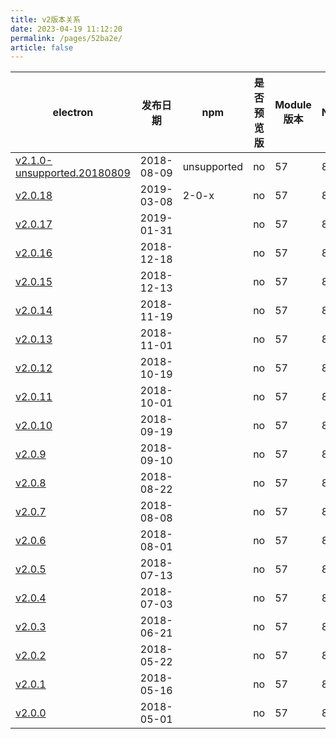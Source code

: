 ```yaml
---
title: v2版本关系
date: 2023-04-19 11:12:20
permalink: /pages/52ba2e/
article: false
---
```


| **electron** | **发布日期** | **npm** | **是否预览版** | **Module 版本** | **Node** | **Chrome** | **下载量** |
| --- | --- | --- | --- | --- | --- | --- | --- |
| [v2.1.0-unsupported.20180809](https://github.com/electron/electron/releases/tag/v2.1.0-unsupported.20180809) | 2018-08-09 | unsupported | no | 57 | 8.9.3 | 61.0.3163.100 | 8793 |
| [v2.0.18](https://github.com/electron/electron/releases/tag/v2.0.18) | 2019-03-08 | 2-0-x | no | 57 | 8.9.3 | 61.0.3163.100 | 2071728 |
| [v2.0.17](https://github.com/electron/electron/releases/tag/v2.0.17) | 2019-01-31 |  | no | 57 | 8.9.3 | 61.0.3163.100 | 110234 |
| [v2.0.16](https://github.com/electron/electron/releases/tag/v2.0.16) | 2018-12-18 |  | no | 57 | 8.9.3 | 61.0.3163.100 | 203154 |
| [v2.0.15](https://github.com/electron/electron/releases/tag/v2.0.15) | 2018-12-13 |  | no | 57 | 8.9.3 | 61.0.3163.100 | 17234 |
| [v2.0.14](https://github.com/electron/electron/releases/tag/v2.0.14) | 2018-11-19 |  | no | 57 | 8.9.3 | 61.0.3163.100 | 122998 |
| [v2.0.13](https://github.com/electron/electron/releases/tag/v2.0.13) | 2018-11-01 |  | no | 57 | 8.9.3 | 61.0.3163.100 | 118508 |
| [v2.0.12](https://github.com/electron/electron/releases/tag/v2.0.12) | 2018-10-19 |  | no | 57 | 8.9.3 | 61.0.3163.100 | 154680 |
| [v2.0.11](https://github.com/electron/electron/releases/tag/v2.0.11) | 2018-10-01 |  | no | 57 | 8.9.3 | 61.0.3163.100 | 107592 |
| [v2.0.10](https://github.com/electron/electron/releases/tag/v2.0.10) | 2018-09-19 |  | no | 57 | 8.9.3 | 61.0.3163.100 | 102706 |
| [v2.0.9](https://github.com/electron/electron/releases/tag/v2.0.9) | 2018-09-10 |  | no | 57 | 8.9.3 | 61.0.3163.100 | 304079 |
| [v2.0.8](https://github.com/electron/electron/releases/tag/v2.0.8) | 2018-08-22 |  | no | 57 | 8.9.3 | 61.0.3163.100 | 934820 |
| [v2.0.7](https://github.com/electron/electron/releases/tag/v2.0.7) | 2018-08-08 |  | no | 57 | 8.9.3 | 61.0.3163.100 | 230476 |
| [v2.0.6](https://github.com/electron/electron/releases/tag/v2.0.6) | 2018-08-01 |  | no | 57 | 8.9.3 | 61.0.3163.100 | 195440 |
| [v2.0.5](https://github.com/electron/electron/releases/tag/v2.0.5) | 2018-07-13 |  | no | 57 | 8.9.3 | 61.0.3163.100 | 280444 |
| [v2.0.4](https://github.com/electron/electron/releases/tag/v2.0.4) | 2018-07-03 |  | no | 57 | 8.9.3 | 61.0.3163.100 | 177521 |
| [v2.0.3](https://github.com/electron/electron/releases/tag/v2.0.3) | 2018-06-21 |  | no | 57 | 8.9.3 | 61.0.3163.100 | 146305 |
| [v2.0.2](https://github.com/electron/electron/releases/tag/v2.0.2) | 2018-05-22 |  | no | 57 | 8.9.3 | 61.0.3163.100 | 484349 |
| [v2.0.1](https://github.com/electron/electron/releases/tag/v2.0.1) | 2018-05-16 |  | no | 57 | 8.9.3 | 61.0.3163.100 | 128466 |
| [v2.0.0](https://github.com/electron/electron/releases/tag/v2.0.0) | 2018-05-01 |  | no | 57 | 8.9.3 | 61.0.3163.100 | 743275 |

